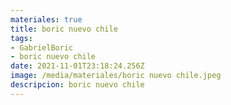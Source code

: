 ```yaml
---
materiales: true
title: boric nuevo chile
tags:
- GabrielBoric
- boric nuevo chile
date: 2021-11-01T23:18:24.256Z
image: /media/materiales/boric nuevo chile.jpeg
descripcion: boric nuevo chile
---
```

